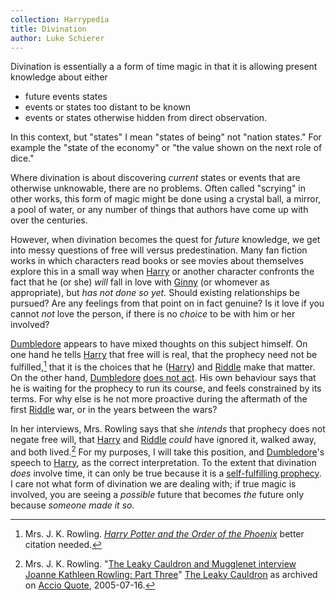 ```yaml
---
collection: Harrypedia
title: Divination
author: Luke Schierer
---
```


Divination is essentially a a form of time magic in that it is allowing present knowledge about either
* future events states
* events or states too distant to be known
* events or states otherwise hidden from direct observation. 

In this context, but "states" I mean "states of being" not "nation states." For example the "state of the economy" or "the value shown on the next role of dice."

Where divination is about discovering *current* states or events that are otherwise unknowable, there are no problems.  Often called "scrying" in other works, this form of magic might be done using a crystal ball, a mirror, a pool of water, or any number of things that authors have come up with over the centuries. 

However, when divination becomes the quest for *future* knowledge, we get into messy questions of free will versus predestination.  Many fan fiction works in which characters read books or see movies about themselves explore this in a small way when [Harry] or another character confronts the fact that he (or she)
*will* fall in love with [Ginny] (or whomever as appropriate), but *has not done so yet.*  Should existing relationships be pursued?  Are any feelings from that point on in fact genuine? Is it love if you cannot *not* love the person, if there is no *choice* to be with him or her involved? 

[Dumbledore] appears to have mixed thoughts on this subject himself.  On one hand he tells [Harry] that free will is real, that the prophecy need not be fulfilled,[^240417-1] that it is the choices that he ([Harry]) and [Riddle] make that matter.  On the other hand, [Dumbledore] [does not act].  His own behaviour says that he is waiting for the prophecy to run its course, and feels constrained by its terms.  For why else is he not more proactive during the aftermath of the first [Riddle] war, or in the years between the wars? 

In her interviews, Mrs. Rowling says that she *intends* that prophecy does not negate free will, that [Harry] and [Riddle] *could* have ignored it, walked away, and both lived.[^240417-2]  For my purposes, I will take this position, and [Dumbledore]'s speech to [Harry], as the correct interpretation.  To the extent that divination *does* involve time, it can only be true because it is a [self-fulfilling prophecy].  I care not what form of divination we are dealing with; if true magic is involved, you are seeing a *possible* future that becomes *the* future only because *someone made it so.* 

[does not act]: /harrypedia/people/dumbledore/albus_percival_wulfric_brian/inaction/

[Harry]: /harrypedia/people/potter/harry_james/

[Ginny]: /harrypedia/people/weasley/ginevra_molly/

[Dumbledore]: /harrypedia/people/dumbledore/albus_percival_wulfric_brian/

[Riddle]: /harrypedia/people/riddle/tom_marvolo/

[^240417-1]: Mrs. J. K. Rowling. 
    _[Harry Potter and the Order of the Phoenix]_
    better citation needed. 

[Harry Potter and the Order of the Phoenix]: https://www.librarything.com/work/115

[^240417-2]: Mrs. J. K. Rowling. 
    "[The Leaky Cauldron and Mugglenet interview Joanne Kathleen Rowling: Part Three](http://www.accio-quote.org/articles/2005/0705-tlc_mugglenet-anelli-3.htm)" [The Leaky Cauldron](https://www.the-leaky-cauldron.org/) as archived on [Accio Quote](http://www.accio-quote.org/), 2005-07-16. 

    [self-fulfilling prophecy]: https://www.britannica.com/topic/self-fulfilling-prophecy